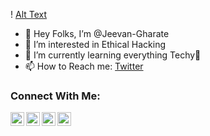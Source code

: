 ! [Alt Text](https://media.giphy.com/media/115BJle6N2Av0A/giphy.gif)

- 👋 Hey Folks, I’m @Jeevan-Gharate
- 👀 I’m interested in Ethical Hacking
- 🌱 I’m currently learning everything Techy🤣
- 📫 How to Reach me: [Twitter](https://twitter.com/jeevan50820470)

### Connect With Me:

[<img align="left" alt="MeChX GaMerZ | YouTube" width="22px" src="https://cdn.jsdelivr.net/npm/simple-icons@v3/icons/youtube.svg" />][youtube]
[<img align="left" alt="Jeevan | Twitter" width="22px" src="https://cdn.jsdelivr.net/npm/simple-icons@v3/icons/twitter.svg" />][twitter]
[<img align="left" alt="MeChX | LinkedIn" width="22px" src="https://cdn.jsdelivr.net/npm/simple-icons@v3/icons/linkedin.svg" />][linkedin]
[<img align="left" alt="mechx_gamerz_yt | Instagram" width="22px" src="https://cdn.jsdelivr.net/npm/simple-icons@v3/icons/instagram.svg" />][instagram]


[twitter]: https://twitter.com/jeevan50820470
[youtube]: https://www.youtube.com/channel/UCTBsQTFMqzbBmtPI-y7s1bQ
[instagram]: https://www.instagram.com/mechx_gamerz_yt/
[linkedin]: https://www.linkedin.com/in/jeevan-gharate-4b3943203/
